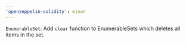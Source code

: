 ```yaml
---
'openzeppelin-solidity': minor
---
```


`EnumerableSet`: Add `clear` function to EnumerableSets which deletes all items in the set.
